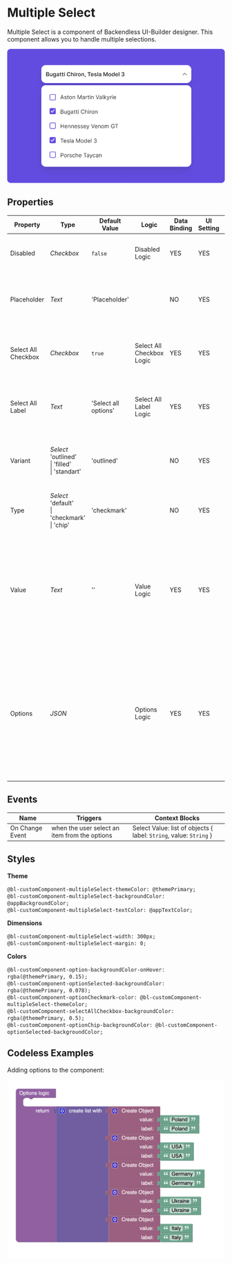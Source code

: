 # Multiple Select

Multiple Select is a component of Backendless UI-Builder designer. This component allows you to handle multiple selections.

<p align="center">
  <img alt="main thumbnail" src="./thumbnail.png" width="780"/>
</p>

## Properties

| Property            | Type                                                         | Default Value        | Logic                     | Data Binding | UI Setting | Description                                                                                                                                                              |
|---------------------|--------------------------------------------------------------|----------------------|---------------------------|--------------|------------|--------------------------------------------------------------------------------------------------------------------------------------------------------------------------|
| Disabled            | *Checkbox*                                                   | `false`              | Disabled Logic            | YES          | YES        | This handler allows you to disable a component.                                                                                                                          |
| Placeholder         | *Text*                                                       | 'Placeholder'        |                           | NO           | YES        | This handler allows you to specify a placeholder for a component.                                                                                                        |
| Select All Checkbox | *Checkbox*                                                   | `true`               | Select All Checkbox Logic | YES          | YES        | This handler allows you to add a checkbox to select all options.                                                                                                         |
| Select All Label    | *Text*                                                       | 'Select all options' | Select All Label Logic    | YES          | YES        | This handler allows you to specify label for "Select All Checkbox".                                                                                                      |
| Variant             | *Select* <br/>'outlined' <br/>\| 'filled' <br/>\| 'standart' | 'outlined'           |                           | NO           | YES        | This handler allows you to select a variant of the component.                                                                                                            |
| Type                | *Select* <br/>'default' <br/>\| 'checkmark' <br/>\| 'chip'   | 'checkmark'          |                           | NO           | YES        | This handler allows you to select a type of the component.                                                                                                               |
| Value               | *Text*                                                       | ''                   | Value Logic               | YES          | YES        | This handler allows you to add value by default. Enter the value separated by a comma. Signature of value: '`String`, `String`'.                                         |
| Options             | *JSON*                                                       |                      | Options Logic             | YES          | YES        | This handler allows you to add options to the component. Watch [Codeless Examples](#examples). Signature of options: list of objects { label: `String`, value: `String`} |

## Events

| Name             | Triggers                                      | Context Blocks                                                      |
|------------------|-----------------------------------------------|---------------------------------------------------------------------|
| On Change Event  | when the user select an item from the options | Select Value: list of objects { label: `String`, value: `String` }  |

## Styles

**Theme**
````
@bl-customComponent-multipleSelect-themeColor: @themePrimary;
@bl-customComponent-multipleSelect-backgroundColor: @appBackgroundColor;
@bl-customComponent-multipleSelect-textColor: @appTextColor;
````

**Dimensions**
````
@bl-customComponent-multipleSelect-width: 300px;
@bl-customComponent-multipleSelect-margin: 0;
````

**Colors**
````
@bl-customComponent-option-backgroundColor-onHover: rgba(@themePrimary, 0.15);
@bl-customComponent-optionSelected-backgroundColor: rgba(@themePrimary, 0.078);
@bl-customComponent-optionCheckmark-color: @bl-customComponent-multipleSelect-themeColor;
@bl-customComponent-selectAllCheckbox-backgroundColor: rgba(@themePrimary, 0.5);
@bl-customComponent-optionChip-backgroundColor: @bl-customComponent-optionSelected-backgroundColor;
````

## <a id="examples"></a> Codeless Examples

Adding options to the component:

![markers example](./example-images/add-options.png)
